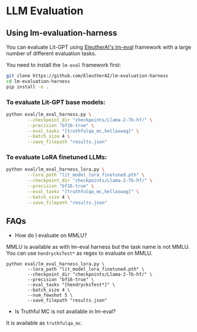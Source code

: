 # LLM Evaluation

## Using lm-evaluation-harness

You can evaluate Lit-GPT using [EleutherAI's lm-eval](https://github.com/EleutherAI/lm-evaluation-harness/tree/master) framework with a large number of different evaluation tasks.

You need to install the `lm-eval` framework first:

```bash
git clone https://github.com/EleutherAI/lm-evaluation-harness
cd lm-evaluation-harness
pip install -e .
```

### To evaluate Lit-GPT base models:

```bash
python eval/lm_eval_harness.py \
        --checkpoint_dir "checkpoints/Llama-2-7b-hf/" \
        --precision "bf16-true" \
        --eval_tasks "[truthfulqa_mc,hellaswag]" \
        --batch_size 4 \
        --save_filepath "results.json"
```

### To evaluate LoRA finetuned LLMs:

```bash
python eval/lm_eval_harness_lora.py \
        --lora_path "lit_model_lora_finetuned.pth" \
        --checkpoint_dir "checkpoints/Llama-2-7b-hf/" \
        --precision "bf16-true" \
        --eval_tasks "[truthfulqa_mc,hellaswag]" \
        --batch_size 4 \
        --save_filepath "results.json"
```

## FAQs

* How do I evaluate on MMLU?

MMLU is available as with lm-eval harness but the task name is not MMLU. You can use `hendrycksTest*` as regex to evaluate on MMLU.
```
python eval/lm_eval_harness_lora.py \
        --lora_path "lit_model_lora_finetuned.pth" \
        --checkpoint_dir "checkpoints/Llama-2-7b-hf/" \
        --precision "bf16-true" \
        --eval_tasks "[hendrycksTest*]" \
        --batch_size 4 \
        --num_fewshot 5 \
        --save_filepath "results.json"
```


* Is Truthful MC is not available in lm-eval?

It is available as `truthfulqa_mc`.
